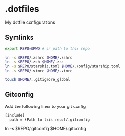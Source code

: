 # .dotfiles
My dotfile configurations

## Symlinks

```sh
export REPO=$PWD # or path to this repo

ln -s $REPO/.zshrc $HOME/.zshrc
ln -s $REPO/.zsh $HOME/.zsh
ln -s $REPO/starship.toml $HOME/.config/starship.toml
ln -s $REPO/.vimrc $HOME/.vimrc

touch $HOME/..gitignore_global
```
## Gitconfig
Add the following lines to your git config
```
[include]
  path = {Path to this repo}/.gitconfig
```

ln -s $REPO/.gitconfig $HOME/.gitconfig